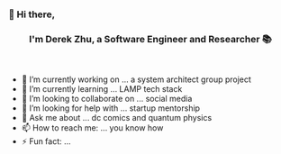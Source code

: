 ### 👋 Hi there, 
### <div align="center"> I'm Derek Zhu, a Software Engineer and Researcher 📚 </div>
<br>

- 🔭 I’m currently working on ... a system architect group project
- 🌱 I’m currently learning ... LAMP tech stack
- 👯 I’m looking to collaborate on ... social media
- 🤔 I’m looking for help with ... startup mentorship
- 💬 Ask me about ... dc comics and quantum physics
- 📫 How to reach me: ... you know how
- ⚡ Fun fact: ...

<!--
<details>
  <summary><h3>Expertise</h3></summary>
  <ul>
   <li>TDD</li>
   <li>Cloud</li>
   <li>Linux</li>
   <li>DevOps</li>
   <li>Networking</li>
   <li>RESTFul APIs</li>
   <li>Relational Databases</li>
   <li>Backend Development</li>
  </ul>
</details>


<details>
  <summary><h3>Key Skills</h3></summary>
  <ul>
    <li>Git</li>
    <li>AWS</li>
    <li>Docker</li>
    <li>Python</li>
    <li>Django | DRF</li>
    <li>PostgreSQL | MySQL | SQL</li>
    <li>JavaScript | React | Next.js</li>
  </ul>
</details>


<details>
  <summary><h3>Education</h3></summary>
  <ul>
    <li> 🎓 Bachelor's Degree in Electronic Engineering </li>
    <li> 💻 <a href="https://www.coursera.org/account/accomplishments/specialization/certificate/NWGERU9D5CH5">DevOps on AWS Professional Certificate </li>
    <li> 🌐 <a href="https://www.coursera.org/account/accomplishments/specialization/certificate/38T6AQBQ3DGK">Back-End Developer Specialization</a> </li>
    <li> 📖 Plus a few programming books such as: </li>
      <ul>
        <li> <a href="http://openbookproject.net/thinkcs/python/english3e/">How To Think Like a Computer Scientist</a> by Peter Wentworth, Jeffrey Elkner, Allen B. Downey, and Chris Meyers. </li>
        <li> <a href="https://automatetheboringstuff.com/">Automate The Boring Stuff With Python</a> by Al Sweigart. </li>
        <li> <a href="https://djangoforprofessionals.com/">Django For Professionals</a> by William Vincent. </li>
        <li> <a href="https://django-unleashed.com/">Django Unleashed</a> by Andrew Pinkham. </li>
        <li> <a href="https://www.oreilly.com/library/view/practical-sql-2nd/9781098129866/">Practical SQL 2nd Edition by Anthony DeBarros. </li>
        <li> <a href="https://eloquentjavascript.net/">Eloquent JavaScript</a> by Marijn Haverbeke. </li>
      </ul>
  </ul>
</details>
 
[website]:
[email]: 

-->
